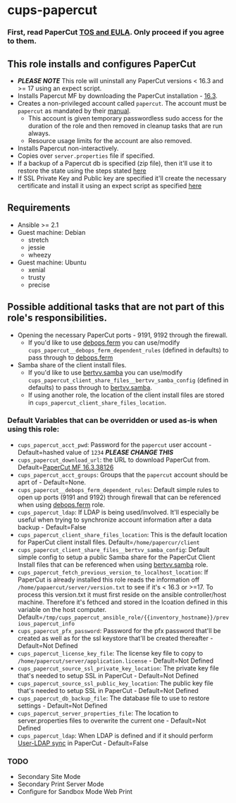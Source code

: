 # cups-papercut

### First, read PaperCut [TOS and EULA](https://www.papercut.com/products/ng/manual/common/topics/license.html). Only proceed if you agree to them.

## This role installs and configures PaperCut
* ***PLEASE NOTE*** This role will uninstall any PaperCut versions < 16.3 and >= 17 using an expect script.
* Installs Papercut MF by downloading the PaperCut installation - [16.3](https://cdn.papercut.com/files/mf/16.x/pcmf-setup-16.3.38126-linux-x64.sh).
* Creates a non-privileged account called `papercut`. The account must be `papercut` as mandated by their [manual](http://www.papercut.com/products/ng/manual/common/topics/install-linux.html). 
    * This account is given temporary passwordless sudo access for the duration of the role and then removed in cleanup tasks that are run always.
    * Resource usage limits for the account are also removed.
* Installs Papercut non-interactively.
* Copies over `server.properties` file if specified.
* If a backup of a Papercut db is specified (zip file), then it'll use it to restore the state using the steps stated [here](http://www.papercut.com/products/ng/manual/common/topics/sys-backups.html)
* If SSL Private Key and Public key are specified it'll create the necessary certificate and install it using an expect script as specified [here](http://www.papercut.com/products/ng/manual/common/topics/tools-ssl-key-generation.html#tools-ssl-import-key)

## Requirements 
* Ansible >= 2.1
* Guest machine: Debian
    - stretch
    - jessie
    - wheezy
* Guest machine: Ubuntu
    - xenial
    - trusty
    - precise

## Possible additional tasks that are not part of this role's responsibilities. 
* Opening the necessary PaperCut ports - 9191, 9192 through the firewall. 
	- If you'd like to use [debops.ferm](https://github.com/debops/ansible-ferm) you can use/modify `cups_papercut__debops_ferm_dependent_rules` (defined in defaults) to pass through to [debops.ferm](https://github.com/debops/ansible-ferm)
* Samba share of the client install files.
	- If you'd like to use [bertvv.samba](https://github.com/bertvv/ansible-role-samba) you can use/modify `cups_papercut_client_share_files__bertvv_samba_config` (defined in defaults) to pass through to [bertvv.samba](https://github.com/bertvv/ansible-role-samba).
	- If using another role, the location of the client install files are stored in `cups_papercut_client_share_files_location`.

### Default Variables that can be overridden or used as-is when using this role:
* `cups_papercut_acct_pwd`: Password for the `papercut` user account - Default=hashed value of `1234`  ***PLEASE CHANGE THIS***
* `cups_papercut_download_url`: the URL to download PaperCut from. Default=[PaperCut MF 16.3.38126](https://cdn.papercut.com/files/mf/16.x/pcmf-setup-16.3.38126-linux-x64.sh)
* `cups_papercut_acct_groups`: Groups that the `papercut` account should be aprt of - Default=None.
* `cups_papercut__debops_ferm_dependent_rules`: Default simple rules to open up ports (9191 and 9192) through firewall that can be referenced when using [debops.ferm](https://github.com/debops/ansible-ferm) role.
* `cups_papercut_ldap`: If LDAP is being used/involved. It'll especially be useful when trying to synchronize account information after a data backup - Default=False
* `cups_papercut_client_share_files_location`: This is the default location for PaperCut client install files. Default=`/home/papercur/client`
* `cups_papercut_client_share_files__bertvv_samba_config`: Default simple config to setup a public Samba share for the PaperCut Client Install files that can be referenced when using [bertvv.samba](https://github.com/bertvv/ansible-role-samba) role.
* `cups_papercut_fetch_previous_version_to_localhost_location`: If PaperCut is already installed this role reads the information off `/home/papaercut/server/version.txt` to see if it's < 16.3 or >=17. To process this version.txt it must first reside on the ansible controller/host machine. Therefore it's fethced and stored in the lcoation defined in this variable on the host computer. Default=`/tmp/cups_papercut_ansible_role/{{inventory_hostname}}/previous_papercut_info`
* `cups_papercut_pfx_password`: Password for the pfx password that'll be created as well as for the ssl keystore that'll be created thereafter - Default=Not Defined
* `cups_papercut_license_key_file`: The license key file to copy to `/home/papercut/server/application.license` - Default=Not Defined
* `cups_papercut_source_ssl_private_key_location`: The private key file that's needed to setup SSL in PaperCut - Default=Not Defined
* `cups_papercut_source_ssl_public_key_location`: The public key file that's needed to setup SSL in PaperCut - Default=Not Defined
* `cups_papercut_db_backup_file`: The database file to use to restore settings - Default=Not Defined
* `cups_papercut_server_properties_file`: The location to server.properties files to overwrite the current one - Default=Not Defined
* `cups_papercut_ldap`: When LDAP is defined and if it should perform [User-LDAP sync](https://www.papercut.com/products/ng/manual/common/topics/tools-server-command.html) in PaperCut - Default=False

### TODO
* Secondary Site Mode
* Secondary Print Server Mode
* Configure for Sandbox Mode Web Print 